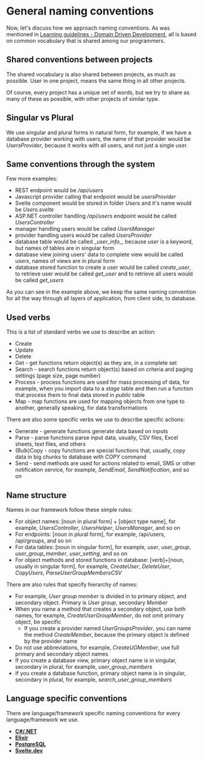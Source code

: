 # General naming conventions

Now, let's discuss how we approach naming conventions. As was mentioned in [Learning guidelines - Domain Driven Development](../learning-guidelines/basic-principles.md#domain-driven-development), all is based on common vocabulary that is shared among our programmers.


## Shared conventions between projects

The shared vocabulary is also shared between projects, as much as possible. User in one project, means the same thing in all other projects. 

Of course, every project has a unique set of words, but we try to share as many of these as possible, with other projects of similar type. 

## Singular vs Plural

We use singular and plural forms in natural form, for example, if we have a database provider working with users, the name of that provider would be _UsersProvider_, because it works with all users, and not just a single user.

## Same conventions through the system

Few more examples:

- REST endpoint would be _/api/users_
- Javascript provider calling that endpoint would be _usersProvider_
- Svelte component would be stored in folder _Users_ and it's name would be _Users.svelte_
- ASP.NET controller handling _/api/users_ endpoint would be called _UsersController_
- manager handling users would be called _UsersManager_
- provider handling users would be called _UsersProvider_
- database table would be called _\_user\_info\__, because _user_ is a keyword, but names of tables are in singular form
- database view joining users' data to complete view would be called _users_, names of views are in plural form
- database stored function to create a user would be called _create\_user_, to retrieve user would be called _get\_user_ and to retrieve all users would be called _get\_users_ 

As you can see in the example above, we keep the same naming convention for all the way through all layers of application, from client side, to database.

## Used verbs

This is a list of standard verbs we use to describe an action:

- Create
- Update
- Delete
- Get - get functions return object(s) as they are, in a complete set
- Search - search functions return object(s) based on criteria and paging settings (page size, page number)
- Process - process functions are used for mass processing of data, for example, when you import data to a _stage_ table and then run a function that process them to final data stored in _public_ table
- Map - map functions are used for mapping objects from one type to another, generally speaking, for data transformations

There are also some specific verbs we use to describe specific actions:

- Generate - generate functions generate data based on inputs
- Parse - parse functions parse input data, usually, CSV files, Excel sheets, text files, and others
- (Bulk)Copy - copy functions are special functions that, usually, copy data in big chunks to database with _COPY_ command
- Send - send methods are used for actions related to email, SMS or other notification service, for example, _SendEmail_, _SendNotification_, and so on

## Name structure

Names in our framework follow these simple rules:

- For object names: [noun in plural form] + [object type name], for example, _UsersController_, _UsersHelper_, _UsersManager_, and so on
- For endpoints: [noun in plural form], for example, /api/users, /api/groups, and so on
- For data tables: [noun in singular form], for example, _user_, _user_group_, _user_group_member_, _user_setting_, and so on
- For object methods and stored functions in database: [verb]+[noun, usually in singular form], for example, _CreateUser_, _DeleteUser_, _CopyUsers_, _ParseUserGroupMembersCSV_

There are also rules that specify hierarchy of names:

- For example, _User group member_ is divided in to primary object, and secondary object. Primary is _User group_, secondary _Member_
- When you name a method that creates a secondary object, use both names, for example, _CreateUserGroupMember_, do not omit primary object, be specific
    - If you create a provider named _UserGroupsProvider_, you can name the method _CreateMember_, because the primary object is defined by the provider name
- Do not use abbreviations, for example, _CreateUGMember_, use full primary and secondary object names
- If you create a database view, primary object name is in singular, secondary in plural, for example, _user\_group\_members_
- If you create a database function, primary object name is in singular, secondary in plural, for example, _search\_user\_group\_members_

## Language specific conventions

There are language/framework specific naming conventions for every language/framework we use. 

<div class="grid cards" markdown>

- [__C#/.NET__ ](../coding-guidelines-csharp/naming-conventions.md)
- [__Elixir__](../coding-guidelines-elixir/naming-conventions.md)
- [__PostgreSQL__](../coding-guidelines-postgres/naming-conventions.md)
- [__Svelte.dev__](../coding-guidelines-svelte/naming-conventions.md)

</div>